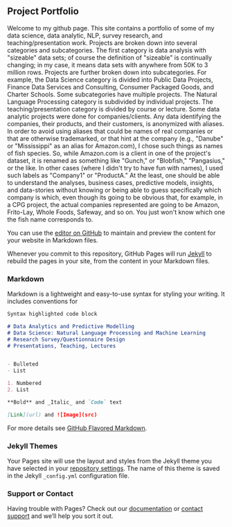 ## Project Portfolio

Welcome to my github page. This site contains a portfolio of some of my data science, data analytic, NLP, survey research, and teaching/presentation work. Projects are broken down into several categories and subcategories. The first category is data analysis with "sizeable" data sets;  of course the definition of "sizeable" is continually changing; in my case, it means data sets with anywhere from 50K to 3 million rows. Projects are further broken down into subcategories. For example, the Data Science category is divided into Public Data Projects, Finance Data Services and Consulting, Consumer Packaged Goods, and Charter Schools. Some subcategories have multiple projects. The Natural Language Processing category is subdivided by individual projects. The teaching/presentation category is divided by course or lecture.
  Some data analytic projects were done for companies/clients. Any data identifying the companies, their products, and their customers, is anonymized with aliases. In order to avoid using aliases that could be names of real companies or that are otherwise trademarked, or that hint at the company (e.g., "Danube" or "Mississippi" as an alias for Amazon.com), I chose such things as names of fish species. So, while Amazon.com is a client in one of the project's dataset, it is renamed as something like "Gunch," or "Blobfish," "Pangasius," or the like. In other cases (where I didn't try to have fun with names), I used such labels as "Company1" or "ProductA." At the least, one should be able to understand the analyses, business cases, predictive models, insights, and data-stories without knowing or being able to guess specifically which company is which, even though its going to be obvious that, for example, in a CPG project, the actual companies represented are going to be Amazon, Frito-Lay, Whole Foods, Safeway, and so on. You just won't know which one the fish name corresponds to.
     
You can use the [editor on GitHub](https://github.com/ekimerab/Michael-E-Bare/edit/master/index.md) to maintain and preview the content for your website in Markdown files.

Whenever you commit to this repository, GitHub Pages will run [Jekyll](https://jekyllrb.com/) to rebuild the pages in your site, from the content in your Markdown files.

### Markdown

Markdown is a lightweight and easy-to-use syntax for styling your writing. It includes conventions for

```markdown
Syntax highlighted code block

# Data Analytics and Predictive Modelling
# Data Science: Natural Language Processing and Machine Learning
# Research Survey/Questionnaire Design 
# Presentations, Teaching, Lectures


- Bulleted
- List

1. Numbered
2. List

**Bold** and _Italic_ and `Code` text

[Link](url) and ![Image](src)
```

For more details see [GitHub Flavored Markdown](https://guides.github.com/features/mastering-markdown/).

### Jekyll Themes

Your Pages site will use the layout and styles from the Jekyll theme you have selected in your [repository settings](https://github.com/ekimerab/Michael-E-Bare/settings). The name of this theme is saved in the Jekyll `_config.yml` configuration file.

### Support or Contact

Having trouble with Pages? Check out our [documentation](https://help.github.com/categories/github-pages-basics/) or [contact support](https://github.com/contact) and we’ll help you sort it out.

